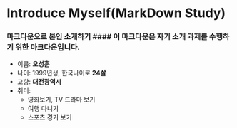 Introduce Myself(MarkDown Study)
==================================

### 마크다운으로 본인 소개하기   #### 이 마크다운은 자기 소개 과제를 수행하기 위한 마크다운입니다.  

- 이름: **오성훈**
- 나이: 1999년생, 한국나이로 __24살__
- 고향: __대전광역시__
- 취미:
  - 영화보기, TV 드라마 보기
  - 여행 다니기
  - 스포츠 경기 보기
